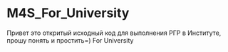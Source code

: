 M4S_For_University
==================
Привет это откритый исходный код для выполнения РГР в Институте, прошу понять и простить=)
For University
